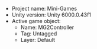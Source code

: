 <!-- UNITY CODE ASSIST INSTRUCTIONS START -->
- Project name: Mini-Games
- Unity version: Unity 6000.0.43f1
- Active game object:
  - Name: MG2Controller
  - Tag: Untagged
  - Layer: Default
<!-- UNITY CODE ASSIST INSTRUCTIONS END -->